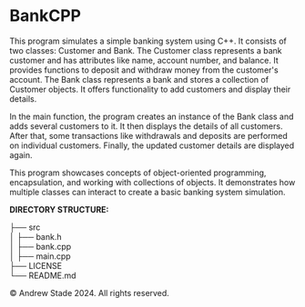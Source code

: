 # BankCPP
This program simulates a simple banking system using C++. It consists of two classes: Customer and Bank. The Customer class represents a bank customer and has attributes like name, account number, and balance. It provides functions to deposit and withdraw money from the customer's account. The Bank class represents a bank and stores a collection of Customer objects. It offers functionality to add customers and display their details.  

In the main function, the program creates an instance of the Bank class and adds several customers to it. It then displays the details of all customers. After that, some transactions like withdrawals and deposits are performed on individual customers. Finally, the updated customer details are displayed again.  

This program showcases concepts of object-oriented programming, encapsulation, and working with collections of objects. It demonstrates how multiple classes can interact to create a basic banking system simulation.  

**DIRECTORY STRUCTURE:**  

├── src  
│   ├── bank.h  
│   ├── bank.cpp  
│   ├── main.cpp  
├── LICENSE  
└── README.md  

© Andrew Stade 2024. All rights reserved.


